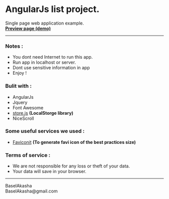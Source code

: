 # AngularJs list project. #
Single page web application example. <br>
**[Preview page (demo)](https://baselakasha.github.io/angular_List/)**
<hr>

### Notes : ###

* You dont need Internet to run this app.
* Run app in localhost or server. 
* Dont use sensitive information in app
* Enjoy ! 
### Bulit with : ###
* AngularJs
* Jquery
* Font Awesome 
* [store.js](https://github.com/marcuswestin/store.js) **(LocalStorge library)**
* NiceScroll 
### Some useful services we used : ###
* [Faviconit](http://faviconit.com) **(To generate favi icon of the best practices size)**

### Terms of service : ###
* We are not responsible for any loss or theft of your data.
* Your data will save in your browser. 

<hr>
BaselAkasha <br>
BaselAkasha@gmail.com

